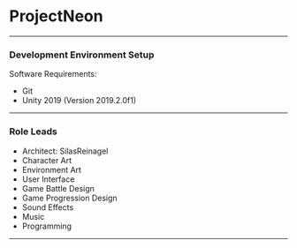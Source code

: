 # ProjectNeon

----

### Development Environment Setup

Software Requirements:
- Git
- Unity 2019 (Version 2019.2.0f1)

----

### Role Leads

- Architect: SilasReinagel
- Character Art
- Environment Art
- User Interface
- Game Battle Design
- Game Progression Design
- Sound Effects
- Music
- Programming

----
